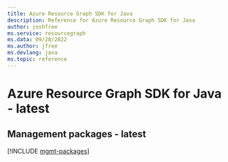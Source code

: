 ```yaml
---
title: Azure Resource Graph SDK for Java
description: Reference for Azure Resource Graph SDK for Java
author: joshfree
ms.service: resourcegraph
ms.data: 09/28/2022
ms.author: jfree
ms.devlang: java
ms.topic: reference
---
```

# Azure Resource Graph SDK for Java - latest

## Management packages - latest
[!INCLUDE [mgmt-packages](resource-graph-mgmt-index.md)]